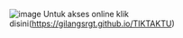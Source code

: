 ![image](https://github.com/user-attachments/assets/59cd2e6f-dd65-4253-8d71-ff3f6db3314c)
        Untuk akses online klik disini(https://gilangsrgt.github.io/TIKTAKTU)
